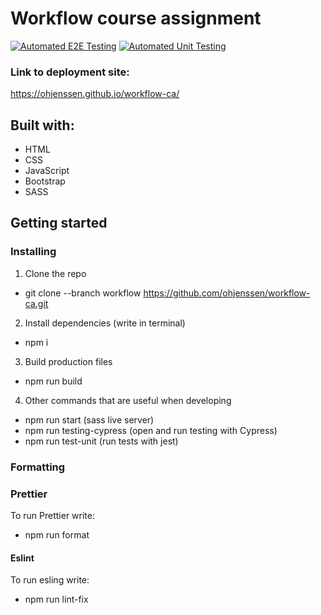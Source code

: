 # Workflow course assignment

[![Automated E2E Testing](https://github.com/ohjenssen/workflow-ca/actions/workflows/e2e-test.yml/badge.svg?branch=workflow-automated-testing)](https://github.com/ohjenssen/workflow-ca/actions/workflows/e2e-test.yml)
[![Automated Unit Testing](https://github.com/ohjenssen/workflow-ca/actions/workflows/unit-test.yml/badge.svg?branch=workflow-automated-testing)](https://github.com/ohjenssen/workflow-ca/actions/workflows/unit-test.yml)


### Link to deployment site:
https://ohjenssen.github.io/workflow-ca/

## Built with:
- HTML
- CSS
- JavaScript
- Bootstrap
- SASS

## Getting started

### Installing 
1. Clone the repo
- git clone --branch workflow https://github.com/ohjenssen/workflow-ca.git

2. Install dependencies (write in terminal)
- npm i 

3. Build production files
- npm run build

4. Other commands that are useful when developing
- npm run start (sass live server)
- npm run testing-cypress (open and run testing with Cypress)
- npm run test-unit (run tests with jest)

### Formatting
### Prettier
To run Prettier write:
- npm run format

#### Eslint
To run esling write:
- npm run lint-fix
